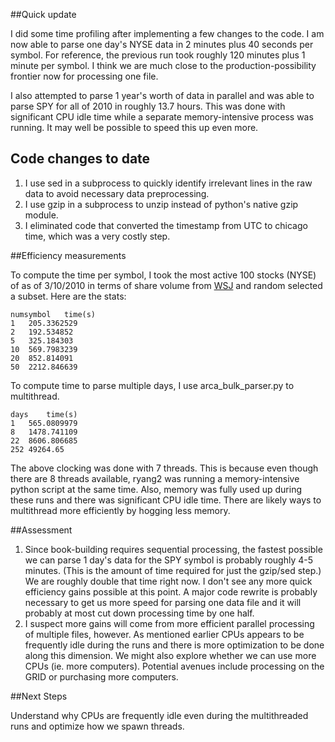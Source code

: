 ##Quick update

I did some time profiling after implementing a few changes to the code. I am now able to parse one day's NYSE data in 2 minutes plus 40 seconds per symbol. For reference, the previous run took roughly 120 minutes plus 1 minute per symbol. I think we are much close to the production-possibility frontier now for processing one file. 

I also attempted to parse 1 year's worth of data in parallel and was able to parse SPY for all of 2010 in roughly 13.7 hours. This was done with significant CPU idle time while a separate memory-intensive process was running. It may well be possible to speed this up even more. 

## Code changes to date

1. I use sed in a subprocess to quickly identify irrelevant lines in the raw data to avoid necessary data preprocessing. 
2. I use gzip in a subprocess to unzip instead of python's native gzip module. 
3. I eliminated code that converted the timestamp from UTC to chicago time, which was a very costly step. 

##Efficiency measurements

To compute the time per symbol, I took the most active 100 stocks (NYSE) of as of 3/10/2010 in terms of share volume from [WSJ][1] and random selected a subset. Here are the stats: 

	numsymbol	time(s)
	1	205.3362529
	2	192.534852
	5	325.184303
	10	569.7983239
	20	852.814091
	50	2212.846639

To compute time to parse multiple days, I use arca_bulk_parser.py to multithread. 

	days	time(s)
	1	565.0809979
	8	1478.741109
	22	8606.806685
	252	49264.65

The above clocking was done with 7 threads. This is because even though there are 8 threads available, ryang2 was running a memory-intensive python script at the same time. Also, memory was fully used up during these runs and there was significant CPU idle time. There are likely ways to multithread more efficiently by hogging less memory. 

##Assessment

1. Since book-building requires sequential processing, the fastest possible we can parse 1 day's data for the SPY symbol is probably roughly 4-5 minutes. (This is the amount of time required for just the gzip/sed step.) We are roughly double that time right now. I don't see any more quick efficiency gains possible at this point. A major code rewrite is probably necessary to get us more speed for parsing one data file and it will probably at most cut down processing time by one half. 
2. I suspect more gains will come from more efficient parallel processing of multiple files, however. As mentioned earlier CPUs appears to be frequently idle during the runs and there is more optimization to be done along this dimension. We might also explore whether we can use more CPUs (ie. more computers). Potential avenues include processing on the GRID or purchasing more computers. 

##Next Steps

Understand why CPUs are frequently idle even during the multithreaded runs and optimize how we spawn threads. 

[1]: http://online.wsj.com/mdc/public/page/2_3021-activnyse-actives-20100310.html?mod=mdc_pastcalendar
